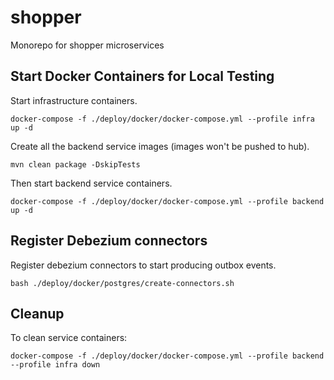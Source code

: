 # shopper

Monorepo for shopper microservices

## Start Docker Containers for Local Testing

Start infrastructure containers.

```
docker-compose -f ./deploy/docker/docker-compose.yml --profile infra up -d
```

Create all the backend service images (images won't be pushed to hub).

```
mvn clean package -DskipTests
```

Then start backend service containers.

```
docker-compose -f ./deploy/docker/docker-compose.yml --profile backend up -d
```

## Register Debezium connectors

Register debezium connectors to start producing outbox events.

```
bash ./deploy/docker/postgres/create-connectors.sh
```

## Cleanup

To clean service containers:

```
docker-compose -f ./deploy/docker/docker-compose.yml --profile backend --profile infra down
```
